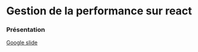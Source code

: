 # Gestion de la performance sur react



### Présentation

[Google slide](https://docs.google.com/presentation/d/1u9gVTJMidiD8ISRxZfymUxFZY8M3_I5POC_2ynXdmr0/edit?usp=sharing)